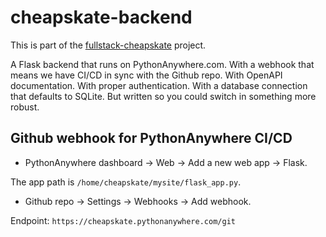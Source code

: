 # cheapskate-backend

This is part of the
[fullstack-cheapskate](https://github.com/peterprescott/fullstack-cheapskate)
project.

A Flask backend that runs on PythonAnywhere.com.
With a webhook that means we have CI/CD in sync with the Github repo.
With OpenAPI documentation.
With proper authentication.
With a database connection that defaults to SQLite.
But written so you could switch in something more robust.

## Github webhook for PythonAnywhere CI/CD

- PythonAnywhere dashboard -> Web -> Add a new web app -> Flask.

The app path is `/home/cheapskate/mysite/flask_app.py`.

- Github repo -> Settings -> Webhooks -> Add webhook.

Endpoint: `https://cheapskate.pythonanywhere.com/git`
